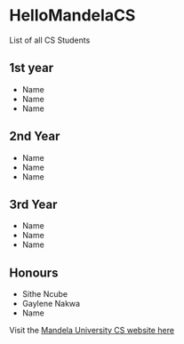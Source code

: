 # HelloMandelaCS

List of all CS Students

## 1st year
- Name
- Name
- Name

## 2nd Year
- Name
- Name
- Name

## 3rd Year
- Name
- Name
- Name

## Honours
- Sithe Ncube
- Gaylene Nakwa
- Name

Visit the [Mandela University CS website here](http://cs.mandela.ac.za/)
